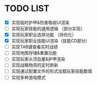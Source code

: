 
# TODO LIST
* [x] 实现临时护甲&伤害吸收UI渲染
* [ ] 实现玩家技能的通用逻辑 （部分实现）
* [x] 实现玩家职业选择功能 （待优化）
* [x] 实现玩家职业技能UI渲染（技能CD部分）
* [ ] 实现TAB键查看实时战绩
* [ ] 实现地图存储&重置功能
* [ ] 实现玩家头顶血量&护甲渲染
* [ ] 实现战略物资的定时刷新
* [ ] 实现通过配置文件的形式加载玩家技能数值
* [ ] 实现多种游戏模式
